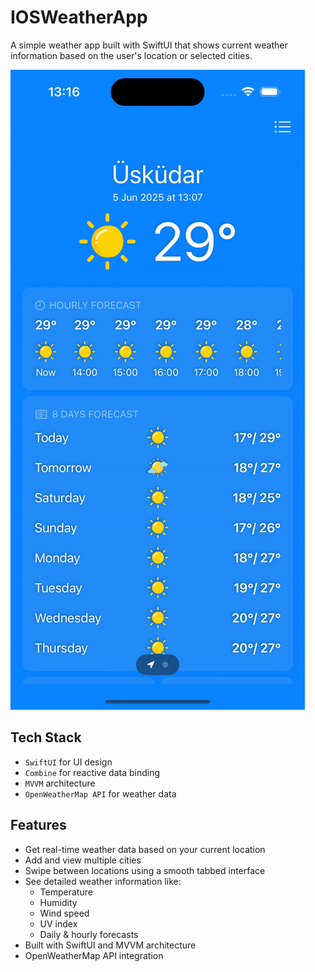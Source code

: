 # IOSWeatherApp
A simple weather app built with SwiftUI that shows current weather information based on the user's location or selected cities.

![Demo of Weather App](https://github.com/logistus/ios_weather_app/blob/main/weather_app.gif)
## Tech Stack

- `SwiftUI` for UI design
- `Combine` for reactive data binding
- `MVVM` architecture
- `OpenWeatherMap API` for weather data
  
## Features

- Get real-time weather data based on your current location
- Add and view multiple cities
- Swipe between locations using a smooth tabbed interface
- See detailed weather information like:
  - Temperature
  - Humidity
  - Wind speed
  - UV index
  - Daily & hourly forecasts
- Built with SwiftUI and MVVM architecture
- OpenWeatherMap API integration
